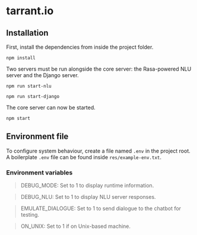 # tarrant.io

## Installation

First, install the dependencies from inside the project folder.

`npm install`

Two servers must be run alongside the core server: the Rasa-powered NLU server and the Django server.

`npm run start-nlu`

`npm run start-django`

The core server can now be started.

`npm start`

## Environment file

To configure system behaviour, create a file named `.env` in the project root. A boilerplate `.env` file can be found inside `res/example-env.txt`.

### Environment variables

> DEBUG\_MODE: Set to 1 to display runtime information.

> DEBUG\_NLU: Set to 1 to display NLU server responses.

> EMULATE\_DIALOGUE: Set to 1 to send dialogue to the chatbot for testing.

> ON\_UNIX: Set to 1 if on Unix-based machine.
